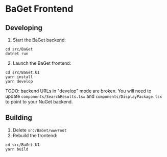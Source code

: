 # BaGet Frontend

## Developing

1. Start the BaGet backend:

```
cd src/BaGet
dotnet run
```

2. Launch the BaGet frontend:

```
cd src/BaGet.UI
yarn install
yarn develop
```

TODO: backend URLs in "develop" mode are broken. You will need to update `components/SearchResults.tsx`
and `components/DisplayPackage.tsx` to point to your NuGet backend.

## Building

1. Delete `src/BaGet/wwwroot`
2. Rebuild the frontend:

```
cd src/BaGet.UI
yarn build
```